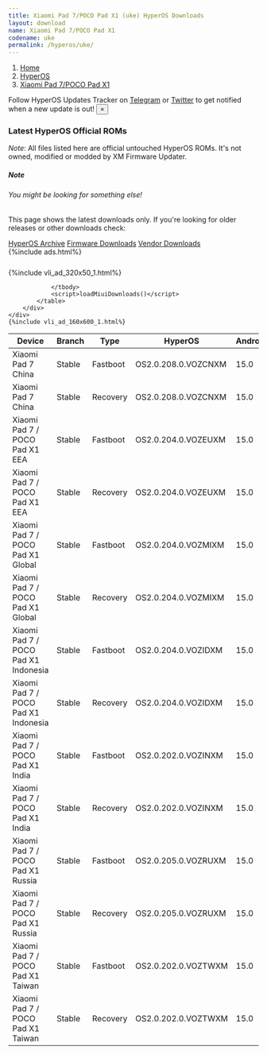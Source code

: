```yaml
---
title: Xiaomi Pad 7/POCO Pad X1 (uke) HyperOS Downloads
layout: download
name: Xiaomi Pad 7/POCO Pad X1
codename: uke
permalink: /hyperos/uke/
---
```

<nav aria-label="breadcrumb">
    <ol class="breadcrumb">
        <li class="breadcrumb-item"><a href="/">Home</a></li>
        <li class="breadcrumb-item"><a href="/hyperos/">HyperOS</a></li>
        <li class="breadcrumb-item active" aria-current="page"><a href="/hyperos/uke/">Xiaomi Pad 7/POCO Pad X1</a></li>
    </ol>
</nav>
<div class="alert alert-primary alert-dismissible fade show" role="alert">
    Follow HyperOS Updates Tracker on <a href="https://t.me/MIUIUpdatesTracker" class="alert-link">Telegram</a>
     or <a href="https://twitter.com/MiFwUpdater" class="alert-link">Twitter</a> to get notified when a new update is out!
    <button type="button" class="close" data-dismiss="alert" aria-label="Close">
        <span aria-hidden="true">&times;</span>
    </button>
</div>

### Latest HyperOS Official ROMs
*Note*: All files listed here are official untouched HyperOS ROMs. It's not owned, modified or modded by XM Firmware Updater.
<div class="card">
  <div class="card-body">
    <h5 class="card-title">Note</h5>
    <h6 class="card-subtitle mb-2 text-muted">You might be looking for something else!</h6>
    <p class="card-text">This page shows the latest downloads only.
     If you're looking for older releases or other downloads check:</p>
    <a href="/archive/hyperos/uke/" class="card-link">HyperOS Archive</a>
    <a href="/firmware/uke/" class="card-link">Firmware Downloads</a>
    <a href="/vendor/uke/" class="card-link">Vendor Downloads</a>
  </div>
</div>
{%include ads.html%}
<div class="row justify-content-center">
    <div class="col-10">
        <div class="table-responsive-md" style="margin-top: 25px;">
            {%include vli_ad_320x50_1.html%}
            <table id="miui" class="display dt-responsive nowrap compact table table-striped table-hover table-sm">
                <thead class="thead-dark">
                    <tr>
                        <th data-ref="device">Device</th>
                        <th data-ref="branch">Branch</th>
                        <th data-ref="type">Type</th>
                        <th data-ref="miui">HyperOS</th>
                        <th data-ref="android">Android</th>
                        <th data-ref="size">Size</th>
                        <th data-ref="size">Date</th>
                        <th data-ref="link">Link</th>
                    </tr>
                </thead>
                <tbody>
                <tr><td>Xiaomi Pad 7 China</td><td>Stable</td><td>Fastboot</td><td>OS2.0.208.0.VOZCNXM</td><td>15.0</td><td>9.7 GB</td><td>2025-10-15</td><td><a href="/hyperos/uke/stable/OS2.0.208.0.VOZCNXM/">Download</a></td></tr>
<tr><td>Xiaomi Pad 7 China</td><td>Stable</td><td>Recovery</td><td>OS2.0.208.0.VOZCNXM</td><td>15.0</td><td>8.3 GB</td><td>2025-10-16</td><td><a href="/hyperos/uke/stable/OS2.0.208.0.VOZCNXM/">Download</a></td></tr>
<tr><td>Xiaomi Pad 7 / POCO Pad X1 EEA</td><td>Stable</td><td>Fastboot</td><td>OS2.0.204.0.VOZEUXM</td><td>15.0</td><td>7.4 GB</td><td>2025-10-15</td><td><a href="/hyperos/uke/stable/OS2.0.204.0.VOZEUXM/">Download</a></td></tr>
<tr><td>Xiaomi Pad 7 / POCO Pad X1 EEA</td><td>Stable</td><td>Recovery</td><td>OS2.0.204.0.VOZEUXM</td><td>15.0</td><td>6.3 GB</td><td>2025-10-21</td><td><a href="/hyperos/uke/stable/OS2.0.204.0.VOZEUXM/">Download</a></td></tr>
<tr><td>Xiaomi Pad 7 / POCO Pad X1 Global</td><td>Stable</td><td>Fastboot</td><td>OS2.0.204.0.VOZMIXM</td><td>15.0</td><td>7.9 GB</td><td>2025-09-29</td><td><a href="/hyperos/uke/stable/OS2.0.204.0.VOZMIXM/">Download</a></td></tr>
<tr><td>Xiaomi Pad 7 / POCO Pad X1 Global</td><td>Stable</td><td>Recovery</td><td>OS2.0.204.0.VOZMIXM</td><td>15.0</td><td>6.3 GB</td><td>2025-10-20</td><td><a href="/hyperos/uke/stable/OS2.0.204.0.VOZMIXM/">Download</a></td></tr>
<tr><td>Xiaomi Pad 7 / POCO Pad X1 Indonesia</td><td>Stable</td><td>Fastboot</td><td>OS2.0.204.0.VOZIDXM</td><td>15.0</td><td>7.4 GB</td><td>2025-10-15</td><td><a href="/hyperos/uke/stable/OS2.0.204.0.VOZIDXM/">Download</a></td></tr>
<tr><td>Xiaomi Pad 7 / POCO Pad X1 Indonesia</td><td>Stable</td><td>Recovery</td><td>OS2.0.204.0.VOZIDXM</td><td>15.0</td><td>6.2 GB</td><td>2025-10-22</td><td><a href="/hyperos/uke/stable/OS2.0.204.0.VOZIDXM/">Download</a></td></tr>
<tr><td>Xiaomi Pad 7 / POCO Pad X1 India</td><td>Stable</td><td>Fastboot</td><td>OS2.0.202.0.VOZINXM</td><td>15.0</td><td>6.9 GB</td><td>2025-10-11</td><td><a href="/hyperos/uke/stable/OS2.0.202.0.VOZINXM/">Download</a></td></tr>
<tr><td>Xiaomi Pad 7 / POCO Pad X1 India</td><td>Stable</td><td>Recovery</td><td>OS2.0.202.0.VOZINXM</td><td>15.0</td><td>6.1 GB</td><td>2025-10-18</td><td><a href="/hyperos/uke/stable/OS2.0.202.0.VOZINXM/">Download</a></td></tr>
<tr><td>Xiaomi Pad 7 / POCO Pad X1 Russia</td><td>Stable</td><td>Fastboot</td><td>OS2.0.205.0.VOZRUXM</td><td>15.0</td><td>8.2 GB</td><td>2025-10-15</td><td><a href="/hyperos/uke/stable/OS2.0.205.0.VOZRUXM/">Download</a></td></tr>
<tr><td>Xiaomi Pad 7 / POCO Pad X1 Russia</td><td>Stable</td><td>Recovery</td><td>OS2.0.205.0.VOZRUXM</td><td>15.0</td><td>6.2 GB</td><td>2025-10-22</td><td><a href="/hyperos/uke/stable/OS2.0.205.0.VOZRUXM/">Download</a></td></tr>
<tr><td>Xiaomi Pad 7 / POCO Pad X1 Taiwan</td><td>Stable</td><td>Fastboot</td><td>OS2.0.202.0.VOZTWXM</td><td>15.0</td><td>7.0 GB</td><td>2025-10-15</td><td><a href="/hyperos/uke/stable/OS2.0.202.0.VOZTWXM/">Download</a></td></tr>
<tr><td>Xiaomi Pad 7 / POCO Pad X1 Taiwan</td><td>Stable</td><td>Recovery</td><td>OS2.0.202.0.VOZTWXM</td><td>15.0</td><td>6.1 GB</td><td>2025-10-21</td><td><a href="/hyperos/uke/stable/OS2.0.202.0.VOZTWXM/">Download</a></td></tr>

                </tbody>
                <script>loadMiuiDownloads()</script>
            </table>
        </div>
    </div>
    {%include vli_ad_160x600_1.html%}
</div>
